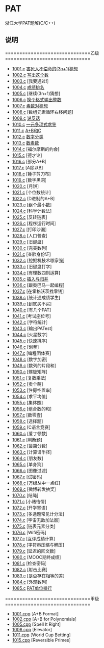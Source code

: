 # PAT

浙江大学PAT题解(C/C++)

## 说明

==============================乙级==============================

* [1001.c](https://github.com/sphc/PAT/blob/master/BasicLevel/C/1001.c)  [害死人不偿命的(3n+1)猜想](https://jkuvw.xyz/archives/66828904)
* [1002.c](https://github.com/sphc/PAT/blob/master/BasicLevel/C/1002.c)  [写出这个数](https://jkuvw.xyz/archives/1eb9839a)
* [1003.c](https://github.com/sphc/PAT/blob/master/BasicLevel/C/1003.c)  [我要通过!]
* [1004.c](https://github.com/sphc/PAT/blob/master/BasicLevel/C/1004.c)  [成绩排名](https://jkuvw.xyz/archives/4c999f0)
* [1005.c](https://github.com/sphc/PAT/blob/master/BasicLevel/C/1005.c)  [继续(3n+1)猜想]
* [1006.c](https://github.com/sphc/PAT/blob/master/BasicLevel/C/1006.c)  [换个格式输出整数](https://jkuvw.xyz/archives/887e7360)
* [1007.c](https://github.com/sphc/PAT/blob/master/BasicLevel/C/1007.c)  [素数对猜想](https://jkuvw.xyz/archives/de4e4572)
* [1008.c](https://github.com/sphc/PAT/blob/master/BasicLevel/C/1008.c)  [数组元素循环右移问题]
* [1009.c](https://github.com/sphc/PAT/blob/master/BasicLevel/C/1009.c)  [说反话](https://jkuvw.xyz/archives/d6277fdf)
* [1010.c](https://github.com/sphc/PAT/blob/master/BasicLevel/C/1010.c)  [一元多项式求导](https://jkuvw.xyz/archives/28998bd0)
* [1011.c](https://github.com/sphc/PAT/blob/master/BasicLevel/C/1011.c)  [A+B和C](https://jkuvw.xyz/archives/e5abcabb)
* [1012.c](https://github.com/sphc/PAT/blob/master/BasicLevel/C/1012.c)  [数字分类](https://jkuvw.xyz/archives/95bf5e45)
* [1013.c](https://github.com/sphc/PAT/blob/master/BasicLevel/C/1013.c)  [数素数](https://jkuvw.xyz/archives/24242b79)
* [1014.c](https://github.com/sphc/PAT/blob/master/BasicLevel/C/1014.c)  [福尔摩斯的约会]
* [1015.c](https://github.com/sphc/PAT/blob/master/BasicLevel/C/1015.c)  [德才论]
* [1016.c](https://github.com/sphc/PAT/blob/master/BasicLevel/C/1016.c)  [部分A+B]
* [1017.c](https://github.com/sphc/PAT/blob/master/BasicLevel/C/1017.c)  [A除以B]
* [1018.c](https://github.com/sphc/PAT/blob/master/BasicLevel/C/1018.c)  [锤子剪刀布]
* [1019.c](https://github.com/sphc/PAT/blob/master/BasicLevel/C/1019.c)  [数字黑洞]
* [1020.c](https://github.com/sphc/PAT/blob/master/BasicLevel/C/1020.c)  [月饼]
* [1021.c](https://github.com/sphc/PAT/blob/master/BasicLevel/C/1021.c)  [个位数统计]
* [1022.c](https://github.com/sphc/PAT/blob/master/BasicLevel/C/1022.c)  [D进制的A+B]
* [1023.c](https://github.com/sphc/PAT/blob/master/BasicLevel/C/1023.c)  [组个最小数]
* [1024.c](https://github.com/sphc/PAT/blob/master/BasicLevel/C/1024.c)  [科学计数法]
* [1025.c](https://github.com/sphc/PAT/blob/master/BasicLevel/C/1025.c)  [反转链表]
* [1026.c](https://github.com/sphc/PAT/blob/master/BasicLevel/C/1026.c)  [程序运行时间]
* [1027.c](https://github.com/sphc/PAT/blob/master/BasicLevel/C/1027.c)  [打印沙漏]
* [1028.c](https://github.com/sphc/PAT/blob/master/BasicLevel/C/1028.c)  [人口普查]
* [1029.c](https://github.com/sphc/PAT/blob/master/BasicLevel/C/1029.c)  [旧键盘]
* [1030.c](https://github.com/sphc/PAT/blob/master/BasicLevel/C/1030.c)  [完美数列]
* [1031.c](https://github.com/sphc/PAT/blob/master/BasicLevel/C/1031.c)  [查验身份证]
* [1032.c](https://github.com/sphc/PAT/blob/master/BasicLevel/C/1032.c)  [挖掘机技术哪家强]
* [1033.c](https://github.com/sphc/PAT/blob/master/BasicLevel/C/1033.c)  [旧键盘打字]
* [1034.c](https://github.com/sphc/PAT/blob/master/BasicLevel/C/1034.c)  [有理数四则运算]
* [1035.c](https://github.com/sphc/PAT/blob/master/BasicLevel/C/1035.c)  [插入与归并](https://jkuvw.xyz/archives/a839cf99)
* [1036.c](https://github.com/sphc/PAT/blob/master/BasicLevel/C/1036.c)  [跟奥巴马一起编程]
* [1037.c](https://github.com/sphc/PAT/blob/master/BasicLevel/C/1037.c)  [在霍格沃茨找零钱]
* [1038.c](https://github.com/sphc/PAT/blob/master/BasicLevel/C/1038.c)  [统计通成绩学生]
* [1039.c](https://github.com/sphc/PAT/blob/master/BasicLevel/C/1039.c)  [到底买不买]
* [1040.c](https://github.com/sphc/PAT/blob/master/BasicLevel/C/1040.c)  [有几个PAT]
* [1041.c](https://github.com/sphc/PAT/blob/master/BasicLevel/C/1041.c)  [考试座位号]
* [1042.c](https://github.com/sphc/PAT/blob/master/BasicLevel/C/1042.c)  [字符统计]
* [1043.c](https://github.com/sphc/PAT/blob/master/BasicLevel/C/1043.c)  [输出PATest]
* [1044.c](https://github.com/sphc/PAT/blob/master/BasicLevel/C/1044.c)  [火星数字]
* [1045.c](https://github.com/sphc/PAT/blob/master/BasicLevel/C/1045.c)  [快速排序]
* [1046.c](https://github.com/sphc/PAT/blob/master/BasicLevel/C/1046.c)  [划拳]
* [1047.c](https://github.com/sphc/PAT/blob/master/BasicLevel/C/1047.c)  [编程团体赛]
* [1048.c](https://github.com/sphc/PAT/blob/master/BasicLevel/C/1048.c)  [数字加密]
* [1049.c](https://github.com/sphc/PAT/blob/master/BasicLevel/C/1049.c)  [数列的片段和]
* [1050.c](https://github.com/sphc/PAT/blob/master/BasicLevel/C/1050.c)  [螺旋矩阵]
* [1051.c](https://github.com/sphc/PAT/blob/master/BasicLevel/C/1051.c)  [复数乘法]
* [1052.c](https://github.com/sphc/PAT/blob/master/BasicLevel/C/1052.c)  [卖个萌]
* [1053.c](https://github.com/sphc/PAT/blob/master/BasicLevel/C/1053.c)  [住房空置率]
* [1054.c](https://github.com/sphc/PAT/blob/master/BasicLevel/C/1054.c)  [求平均值]
* [1055.c](https://github.com/sphc/PAT/blob/master/BasicLevel/C/1055.c)  [集体照]
* [1056.c](https://github.com/sphc/PAT/blob/master/BasicLevel/C/1056.c)  [组合数的和]
* [1057.c](https://github.com/sphc/PAT/blob/master/BasicLevel/C/1057.c)  [数零壹]
* [1058.c](https://github.com/sphc/PAT/blob/master/BasicLevel/C/1058.c)  [选择题]
* [1059.c](https://github.com/sphc/PAT/blob/master/BasicLevel/C/1059.c)  [C语言竞赛]
* [1060.c](https://github.com/sphc/PAT/blob/master/BasicLevel/C/1060.c)  [爱丁顿数]
* [1061.c](https://github.com/sphc/PAT/blob/master/BasicLevel/C/1061.c)  [判断题]
* [1062.c](https://github.com/sphc/PAT/blob/master/BasicLevel/C/1062.c)  [最简分数]
* [1063.c](https://github.com/sphc/PAT/blob/master/BasicLevel/C/1063.c)  [计算谱半径]
* [1064.c](https://github.com/sphc/PAT/blob/master/BasicLevel/C/1064.c)  [朋友数]
* [1065.c](https://github.com/sphc/PAT/blob/master/BasicLevel/C/1065.c)  [单身狗]
* [1066.c](https://github.com/sphc/PAT/blob/master/BasicLevel/C/1066.c)  [图像过滤]
* [1067.c](https://github.com/sphc/PAT/blob/master/BasicLevel/C/1067.c)  [试密码]
* [1068.c](https://github.com/sphc/PAT/blob/master/BasicLevel/C/1068.c)  [万绿丛中一点红]
* [1069.c](https://github.com/sphc/PAT/blob/master/BasicLevel/C/1069.c)  [微博转发抽奖]
* [1070.c](https://github.com/sphc/PAT/blob/master/BasicLevel/C/1070.c)  [结绳]
* [1071.c](https://github.com/sphc/PAT/blob/master/BasicLevel/C/1071.c)  [小赌怡情]
* [1072.c](https://github.com/sphc/PAT/blob/master/BasicLevel/C/1072.c)  [开学寄语]
* [1073.c](https://github.com/sphc/PAT/blob/master/BasicLevel/C/1073.c)  [多选题常见计分法]
* [1074.c](https://github.com/sphc/PAT/blob/master/BasicLevel/C/1074.c)  [宇宙无敌加法器]
* [1075.c](https://github.com/sphc/PAT/blob/master/BasicLevel/C/1075.c)  [链表元素分类]
* [1076.c](https://github.com/sphc/PAT/blob/master/BasicLevel/C/1076.c)  [Wifi密码]
* [1077.c](https://github.com/sphc/PAT/blob/master/BasicLevel/C/1077.c)  [互评成绩计算]
* [1078.c](https://github.com/sphc/PAT/blob/master/BasicLevel/C/1078.c)  [字符串压缩与解压]
* [1079.c](https://github.com/sphc/PAT/blob/master/BasicLevel/C/1079.c)  [延迟的回文数]
* [1080.c](https://github.com/sphc/PAT/blob/master/BasicLevel/C/1080.c)  [MOOC期终成绩]
* [1081.c](https://github.com/sphc/PAT/blob/master/BasicLevel/C/1081.c)  [检查密码]
* [1082.c](https://github.com/sphc/PAT/blob/master/BasicLevel/C/1082.c)  [射击比赛]
* [1083.c](https://github.com/sphc/PAT/blob/master/BasicLevel/C/1083.c)  [是否存在相等的差]
* [1084.c](https://github.com/sphc/PAT/blob/master/BasicLevel/C/1084.c)  [外观数列]
* [1085.c](https://github.com/sphc/PAT/blob/master/BasicLevel/C/1085.c)  [PAT单位排行](https://jkuvw.xyz/archives/c6850a59)

==============================甲级==============================

* [1001.cpp](https://github.com/sphc/PAT/blob/master/AdvancedLevel/1001.cpp) [A+B Format]
* [1002.cpp](https://github.com/sphc/PAT/blob/master/AdvancedLevel/1002.cpp) [A+B for Polynomials]
* [1005.cpp](https://github.com/sphc/PAT/blob/master/AdvancedLevel/1005.cpp) [Spell It Right]
* [1008.cpp](https://github.com/sphc/PAT/blob/master/AdvancedLevel/1008.cpp) [Elevator]
* [1011.cpp](https://github.com/sphc/PAT/blob/master/AdvancedLevel/1011.cpp) [World Cup Betting]
* [1015.cpp](https://github.com/sphc/PAT/blob/master/AdvancedLevel/1015.cpp) [Reversible Primes]
